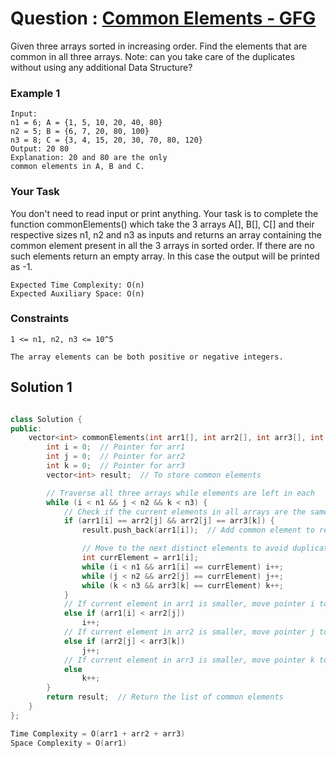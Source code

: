 # Question : [Common Elements - GFG](https://www.geeksforgeeks.org/problems/common-elements1132/1)

Given three arrays sorted in increasing order. Find the elements that are common in all three arrays.
Note: can you take care of the duplicates without using any additional Data Structure?

### Example 1

```plaintext
Input:
n1 = 6; A = {1, 5, 10, 20, 40, 80}
n2 = 5; B = {6, 7, 20, 80, 100}
n3 = 8; C = {3, 4, 15, 20, 30, 70, 80, 120}
Output: 20 80
Explanation: 20 and 80 are the only
common elements in A, B and C.
```

### Your Task

You don't need to read input or print anything. Your task is to complete the function commonElements() which take the 3 arrays A[], B[], C[] and their respective sizes n1, n2 and n3 as inputs and returns an array containing the common element present in all the 3 arrays in sorted order.
If there are no such elements return an empty array. In this case the output will be printed as -1.

```plaintext
Expected Time Complexity: O(n)
Expected Auxiliary Space: O(n)
```

### Constraints

`1 <= n1, n2, n3 <= 10^5`

`The array elements can be both positive or negative integers.`

## Solution 1

```Cpp

class Solution {
public:
    vector<int> commonElements(int arr1[], int arr2[], int arr3[], int n1, int n2, int n3) {
        int i = 0;  // Pointer for arr1
        int j = 0;  // Pointer for arr2
        int k = 0;  // Pointer for arr3
        vector<int> result;  // To store common elements

        // Traverse all three arrays while elements are left in each
        while (i < n1 && j < n2 && k < n3) {
            // Check if the current elements in all arrays are the same
            if (arr1[i] == arr2[j] && arr2[j] == arr3[k]) {
                result.push_back(arr1[i]);  // Add common element to result

                // Move to the next distinct elements to avoid duplicates
                int currElement = arr1[i];
                while (i < n1 && arr1[i] == currElement) i++;
                while (j < n2 && arr2[j] == currElement) j++;
                while (k < n3 && arr3[k] == currElement) k++;
            }
            // If current element in arr1 is smaller, move pointer i to next element
            else if (arr1[i] < arr2[j])
                i++;
            // If current element in arr2 is smaller, move pointer j to next element
            else if (arr2[j] < arr3[k])
                j++;
            // If current element in arr3 is smaller, move pointer k to next element
            else
                k++;
        }
        return result;  // Return the list of common elements
    }
};

Time Complexity = O(arr1 + arr2 + arr3)
Space Complexity = O(arr1)
```
